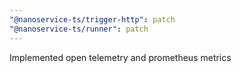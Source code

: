 ```yaml
---
"@nanoservice-ts/trigger-http": patch
"@nanoservice-ts/runner": patch
---
```


Implemented open telemetry and prometheus metrics
